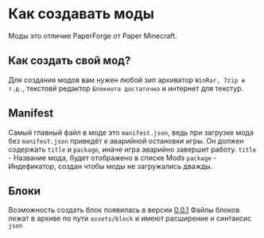 # Как создавать моды
Моды это отличие PaperForge от Paper Minecraft.<br>
## Как создать свой мод?
Для создания модов вам нужен любой зип архиватор `WinRar, 7zip и т.д.`,
текстовй редактор `Блокнота достаточно` и интернет для текстур.
## Manifest 
Самый главный файл в моде это `manifest.json`, ведь при загрузке мода без `manifest.json` приведëт к аварийной остановки игры.
Он должен содержать `title` и `package`, иначе игра аварийно завершит работу.
`title` - Название мода, будет отображено в списке Mods
`package` - Индефикатор, создан чтобы моды не загружались дважды.
## Блоки 
Возможность создать блок появилась в версии [0.0.1](/version/0.0.1/)
Файлы блоков лежат в архиве по пути `assets/block` и имеют расширение и синтаксис `json`
